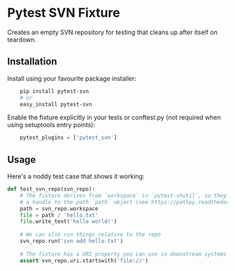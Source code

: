 # Pytest SVN Fixture

Creates an empty SVN repository for testing that cleans up after itself on teardown.

## Installation

Install using your favourite package installer:
```bash
    pip install pytest-svn
    # or
    easy_install pytest-svn
```
    
Enable the fixture explicitly in your tests or conftest.py (not required when using setuptools entry points):

```python
    pytest_plugins = ['pytest_svn']
```

## Usage

Here's a noddy test case that shows it working:

```python
def test_svn_repo(svn_repo):
    # The fixture derives from `workspace` in `pytest-shutil`, so they contain 
    # a handle to the path `path` object (see https://pathpy.readthedocs.io/)
    path = svn_repo.workspace
    file = path / 'hello.txt'
    file.write_text('hello world!')
    
    # We can also run things relative to the repo
    svn_repo.run('svn add hello.txt')
    
    # The fixture has a URI property you can use in downstream systems
    assert svn_repo.uri.startswith('file://')
```